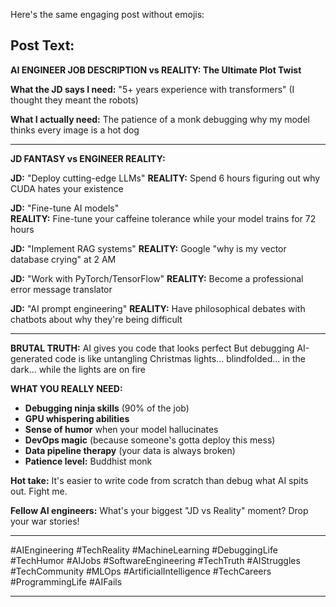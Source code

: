 Here's the same engaging post without emojis:

## Post Text:

**AI ENGINEER JOB DESCRIPTION vs REALITY: The Ultimate Plot Twist**

**What the JD says I need:**
"5+ years experience with transformers"
(I thought they meant the robots)

**What I actually need:**
The patience of a monk debugging why my model thinks every image is a hot dog

---

**JD FANTASY vs ENGINEER REALITY:**

**JD:** "Deploy cutting-edge LLMs"
**REALITY:** Spend 6 hours figuring out why CUDA hates your existence

**JD:** "Fine-tune AI models"  
**REALITY:** Fine-tune your caffeine tolerance while your model trains for 72 hours

**JD:** "Implement RAG systems"
**REALITY:** Google "why is my vector database crying" at 2 AM

**JD:** "Work with PyTorch/TensorFlow"
**REALITY:** Become a professional error message translator

**JD:** "AI prompt engineering"
**REALITY:** Have philosophical debates with chatbots about why they're being difficult

---

**BRUTAL TRUTH:** 
AI gives you code that looks perfect
But debugging AI-generated code is like untangling Christmas lights... blindfolded... in the dark... while the lights are on fire

**WHAT YOU REALLY NEED:**
- **Debugging ninja skills** (90% of the job)
- **GPU whispering abilities** 
- **Sense of humor** when your model hallucinates
- **DevOps magic** (because someone's gotta deploy this mess)
- **Data pipeline therapy** (your data is always broken)
- **Patience level:** Buddhist monk

**Hot take:** It's easier to write code from scratch than debug what AI spits out. Fight me.

**Fellow AI engineers:** What's your biggest "JD vs Reality" moment? Drop your war stories!

---

#AIEngineering #TechReality #MachineLearning #DebuggingLife #TechHumor #AIJobs #SoftwareEngineering #TechTruth #AIStruggles #TechCommunity #MLOps #ArtificialIntelligence #TechCareers #ProgrammingLife #AIFails

---
